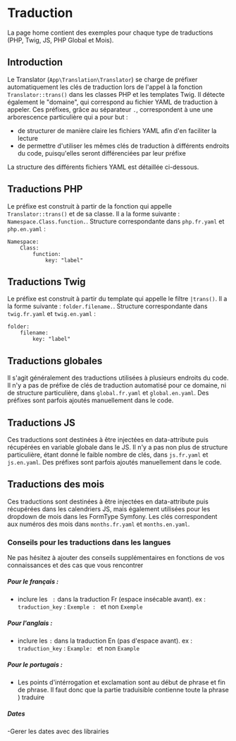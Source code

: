 # Traduction

La page home contient des exemples pour chaque type de traductions (PHP, Twig, JS, PHP Global et Mois).

## Introduction

Le Translator (`App\Translation\Translator`) se charge de préfixer automatiquement les clés de traduction lors de l'appel à la fonction `Translator::trans()` dans les classes PHP et les templates Twig. Il détecte également le "domaine", qui correspond au fichier YAML de traduction à appeler.
Ces préfixes, grâce au séparateur `.`, correspondent à une une arborescence particulière qui a pour but :

* de structurer de manière claire les fichiers YAML afin d'en faciliter la lecture
* de permettre d'utiliser les mêmes clés de traduction à différents endroits du code, puisqu'elles seront différenciées par leur préfixe

La structure des différents fichiers YAML est détaillée ci-dessous.


## Traductions PHP

Le préfixe est construit à partir de la fonction qui appelle `Translator::trans()` et de sa classe. Il a la forme suivante : `Namespace.Class.function.`.
Structure correspondante dans `php.fr.yaml` et `php.en.yaml` :

```
Namespace:
    Class:
        function:
            key: "label"
```


## Traductions Twig

Le préfixe est construit à partir du template qui appelle le filtre `|trans()`. Il a la forme suivante : `folder.filename.`.
Structure correspondante dans `twig.fr.yaml` et `twig.en.yaml` :

```
folder:
    filename:
        key: "label"
```


## Traductions globales

Il s'agit généralement des traductions utilisées à plusieurs endroits du code. Il n'y a pas de préfixe de clés de traduction automatisé pour ce domaine, ni de structure particulière, dans `global.fr.yaml` et `global.en.yaml`. Des préfixes sont parfois ajoutés manuellement dans le code.


## Traductions JS

Ces traductions sont destinées à être injectées en data-attribute puis récupérées en variable globale dans le JS. Il n'y a pas non plus de structure particulière, étant donné le faible nombre de clés, dans `js.fr.yaml` et `js.en.yaml`. Des préfixes sont parfois ajoutés manuellement dans le code.


## Traductions des mois

Ces traductions sont destinées à être injectées en data-attribute puis récupérées dans les calendriers JS, mais également utilisées pour les dropdown de mois dans les FormType Symfony. Les clés correspondent aux numéros des mois dans `months.fr.yaml` et `months.en.yaml`.


### Conseils pour les traductions dans les langues 
Ne pas hésitez à ajouter des conseils supplémentaires en fonctions de vos connaissances et des cas que vous rencontrer

##### Pour le français : 
- inclure les ` :` dans la traduction Fr (espace insécable avant).
  ex : `traduction_key` : `Exemple : ` et non `Exemple`   

##### Pour l'anglais : 
- inclure les `:` dans la traduction En (pas d'espace avant).
  ex : `traduction_key` : `Example: ` et non `Example` 

##### Pour le portugais :  
- Les points d'intérrogation et exclamation sont au début de phrase et fin de phrase. 
  Il faut donc que la partie traduisible contienne toute la phrase ) traduire

##### Dates
-Gerer les dates avec des librairies
